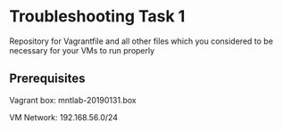 # Troubleshooting Task 1

Repository for Vagrantfile and all other files which you considered to be necessary for your VMs to run properly


## Prerequisites

Vagrant box: mntlab-20190131.box

VM Network: 192.168.56.0/24
